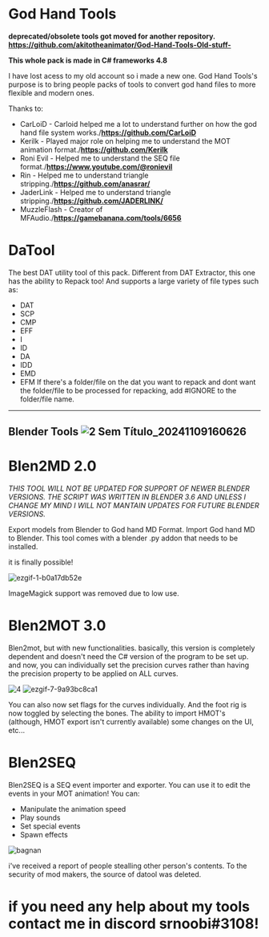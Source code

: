 # God Hand Tools

**deprecated/obsolete tools got moved for another repository. https://github.com/akitotheanimator/God-Hand-Tools-Old-stuff-**

**This whole pack is made in C# frameworks 4.8**

I have lost acess to my old account so i made a new one.
God Hand Tools's purpose is to bring people packs of tools to convert god hand files to more flexible and modern ones.


Thanks to:
* CarLoiD - Carloid helped me a lot to understand further on how the god hand file system works./**https://github.com/CarLoiD**
* Kerilk - Played major role on helping me to understand the MOT animation format./**https://github.com/Kerilk**
* Roni Evil - Helped me to understand the SEQ file format./**https://www.youtube.com/@ronievil**
* Rin - Helped me to understand triangle stripping./**https://github.com/anasrar/**
* JaderLink - Helped me to understand triangle stripping./**https://github.com/JADERLINK/**
* MuzzleFlash - Creator of MFAudio./**https://gamebanana.com/tools/6656**




# DaTool

The best DAT utility tool of this pack. Different from DAT Extractor, this one has the ability to Repack too! And supports a large variety of file types such as:
* DAT
* SCP
* CMP
* EFF
* I
* ID
* DA
* IDD
* EMD
* EFM
If there's a folder/file on the dat you want to repack and dont want the folder/file to be processed for repacking, add #IGNORE to the folder/file name.

----------------------------
 Blender Tools
 ![2 Sem Título_20241109160626](https://github.com/user-attachments/assets/df00439e-6725-4db2-9497-db5a61a2a9d1)
----------------------------


# Blen2MD 2.0
*THIS TOOL WILL NOT BE UPDATED FOR SUPPORT OF NEWER BLENDER VERSIONS. THE SCRIPT WAS WRITTEN IN BLENDER 3.6 AND UNLESS I CHANGE MY MIND I WILL NOT MANTAIN UPDATES FOR FUTURE BLENDER VERSIONS.*


Export models from Blender to God hand MD Format.
Import God hand MD to Blender.
This tool comes with a blender .py addon that needs to be installed.

it is finally possible!

![ezgif-1-b0a17db52e](https://github.com/user-attachments/assets/ad621802-e48d-45f0-a2f4-baec1c40e807)

ImageMagick support was removed due to low use.






# Blen2MOT 3.0

Blen2mot, but with new functionalities.
basically, this version is completely dependent and doesn't need the C# version of the program to be set up.
and now, you can individually set the precision curves rather than having the precision property to be applied on ALL curves.

![4](https://github.com/user-attachments/assets/e76ac0f3-50e3-4f79-a85d-c2ac89a47cea)
![ezgif-7-9a93bc8ca1](https://github.com/user-attachments/assets/46f1cfab-3a34-4e91-a2cb-26967363dcc5)

You can also now set flags for the curves individually. And the foot rig is now toggled by selecting the bones.
The ability to import HMOT's (although, HMOT export isn't currently available)
some changes on the UI, etc...


# Blen2SEQ

Blen2SEQ is a SEQ event importer and exporter. You can use it to edit the events in your MOT animation! You can:
* Manipulate the animation speed
* Play sounds
* Set special events
* Spawn effects

![bagnan](https://github.com/user-attachments/assets/c6b1b3d7-2f35-4414-984a-4e233762dd10)


i've received a report of people stealling other person's contents. To the security of mod makers, the source of datool was deleted.
  

# if you need any help about my tools contact me in discord srnoobi#3108!
